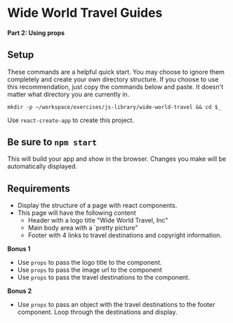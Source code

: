 # Wide World Travel Guides

#### Part 2: Using props

## Setup

These commands are a helpful quick start. You may choose to ignore them completely and create your own directory structure. If you choose to use this recommendation, just copy the commands below and paste. It doesn't matter what directory you are currently in.


`mkdir -p ~/workspace/exercises/js-library/wide-world-travel && cd $_`

Use  `react-create-app` to create this project.

## Be sure to `npm start`
This will build your app and show in the browser. Changes you make will be automatically displayed.


## Requirements

* Display the structure of a page with react components.
* This page will have the following content
   * Header with a logo title "Wide World Travel, Inc"
   * Main body area with a `pretty picture"
   * Footer with 4 links to travel destinations and copyright information.

**Bonus 1**
* Use `props` to pass the logo title to the component.
* Use `props` to pass the image url to the component
* Use `props` to pass the travel destinations to the component.

**Bonus 2**
* Use `props` to pass an object with the travel destinations to the footer component. Loop through the destinations and display.


